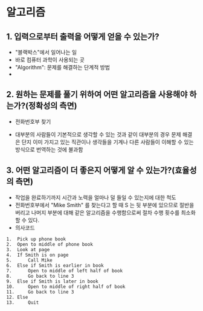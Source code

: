# 알고리즘

## 1. 입력으로부터 출력을 어떻게 얻을 수 있는가?

* "블랙박스"에서 일어나는 일
* 바로 컴퓨터 과학이 사용되는 곳
* "Algorithm": 문제를 해결하는 단계적 방법
* 



## 2. 원하는 문제를 풀기 위하여 어떤 알고리즘을 사용해야 하는가?(정확성의 측면)

* 전화번호부 찾기

* 대부분의 사람들이 기본적으로 생각할 수 있는 것과 같이 대부분의 경우 문제 해결은 단지 이미 가지고 있는 직관이나 생각들을 기계나 다른 사람들이 이해할 수 있는 방식으로 번역하는 것에 불과함



## 3. 어떤 알고리즘이 더 좋은지 어떻게 알 수 있는가?(효율성의 측면)

* 작업을 완료하기까지 시간과 노력을 얼마나 덜 들일 수 있는지에 대한 척도
* 전화번호부에서 "Mike Smith" 를 찾는다고 할 때 S 는 뒷 부분에 있으므로 절반을 버리고 나머지 부분에 대해 같은 알고리즘을 수행함으로써 절차 수행 횟수를 최소화할 수 있다.
* 의사코드

```
1.  Pick up phone book
2.  Open to middle of phone book
3.  Look at page
4.  If Smith is on page
5.      Call Mike
6.  Else if Smith is earlier in book
7.      Open to middle of left half of book
8.      Go back to line 3
9.  Else if Smith is later in book
10.     Open to middle of right half of book
11.     Go back to line 3
12. Else
13.     Quit
```


